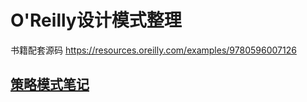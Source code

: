 # O'Reilly设计模式整理

书籍配套源码 https://resources.oreilly.com/examples/9780596007126

## [策略模式笔记](./strategy/README_O'Reilly.md)

